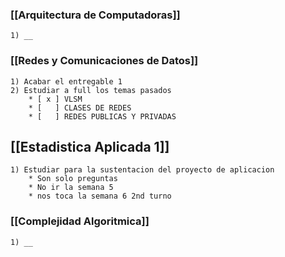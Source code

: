### [[Arquitectura de Computadoras]] 

	1) __
 

### [[Redes y Comunicaciones de Datos]]

	1) Acabar el entregable 1
	2) Estudiar a full los temas pasados
		* [ x ] VLSM
		* [   ] CLASES DE REDES
		* [   ] REDES PUBLICAS Y PRIVADAS

## [[Estadistica Aplicada 1]]

	1) Estudiar para la sustentacion del proyecto de aplicacion
		* Son solo preguntas
		* No ir la semana 5
		* nos toca la semana 6 2nd turno

### [[Complejidad Algoritmica]]

	1) __
